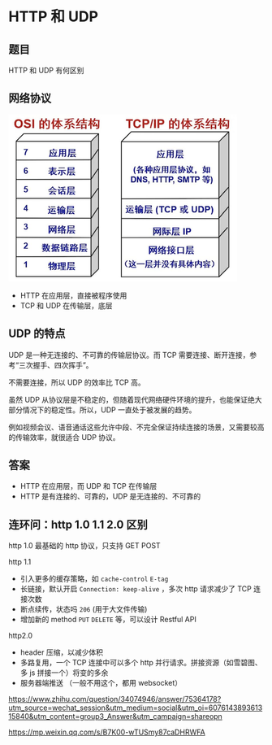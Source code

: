 # HTTP 和 UDP

## 题目

HTTP 和 UDP 有何区别

## 网络协议

![](./img/网络协议.png)

- HTTP 在应用层，直接被程序使用
- TCP 和 UDP 在传输层，底层

## UDP 的特点

UDP 是一种无连接的、不可靠的传输层协议。而 TCP 需要连接、断开连接，参考“三次握手、四次挥手”。

不需要连接，所以 UDP 的效率比 TCP 高。

虽然 UDP 从协议层是不稳定的，但随着现代网络硬件环境的提升，也能保证绝大部分情况下的稳定性。所以，UDP 一直处于被发展的趋势。

例如视频会议、语音通话这些允许中段、不完全保证持续连接的场景，又需要较高的传输效率，就很适合 UDP 协议。

## 答案

- HTTP 在应用层，而 UDP 和 TCP 在传输层
- HTTP 是有连接的、可靠的，UDP 是无连接的、不可靠的

## 连环问：http 1.0 1.1 2.0 区别

http 1.0 最基础的 http 协议，只支持 GET POST

http 1.1
- 引入更多的缓存策略，如 `cache-control` `E-tag`
- 长链接，默认开启 `Connection: keep-alive` ，多次 http 请求减少了 TCP 连接次数
- 断点续传，状态吗 `206` (用于大文件传输)
- 增加新的 method `PUT` `DELETE` 等，可以设计 Restful API

http2.0
- header 压缩，以减少体积
- 多路复用，一个 TCP 连接中可以多个 http 并行请求。拼接资源（如雪碧图、多 js 拼接一个）将变的多余
- 服务器端推送 （一般不用这个，都用 websocket）

https://www.zhihu.com/question/34074946/answer/75364178?utm_source=wechat_session&utm_medium=social&utm_oi=607614389361315840&utm_content=group3_Answer&utm_campaign=shareopn

https://mp.weixin.qq.com/s/B7K00-wTUSmy87caDHRWFA

